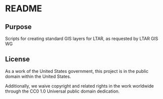 # README

## Purpose

Scripts for creating standard GIS layers for LTAR, as requested by LTAR GIS WG

## License

As a work of the United States government, this project is in the public domain within the United States.

Additionally, we waive copyright and related rights in the work worldwide through the CC0 1.0 Universal public domain dedication.
